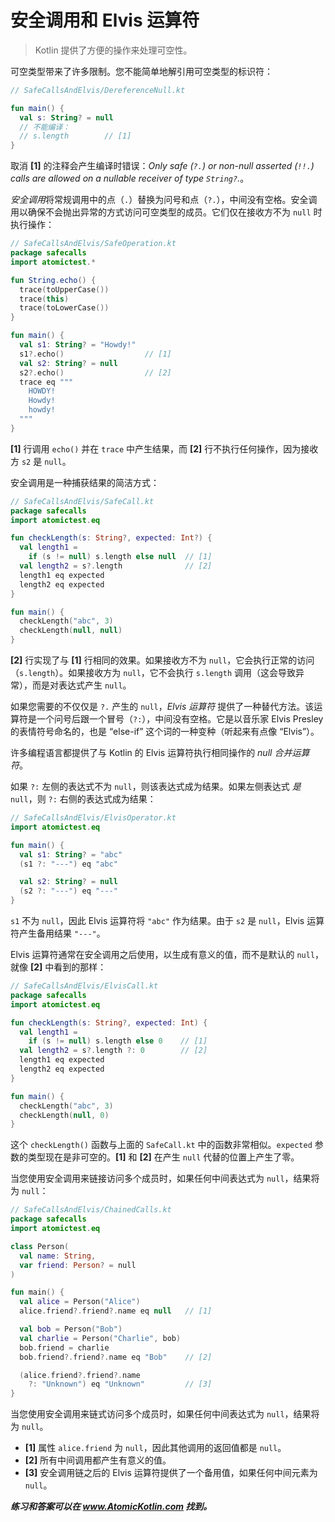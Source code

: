# 安全调用和 Elvis 运算符

> Kotlin 提供了方便的操作来处理可空性。

可空类型带来了许多限制。您不能简单地解引用可空类型的标识符：

```kotlin
// SafeCallsAndElvis/DereferenceNull.kt

fun main() {
  val s: String? = null
  // 不能编译：
  // s.length        // [1]
}
```

取消 **[1]** 的注释会产生编译时错误：*Only safe (`?.`) or non-null asserted (`!!.`) calls are allowed on a nullable receiver of type `String?`.*。

*安全调用*将常规调用中的点（`.`）替换为问号和点（`?.`），中间没有空格。安全调用以确保不会抛出异常的方式访问可空类型的成员。它们仅在接收方不为 `null` 时执行操作：

```kotlin
// SafeCallsAndElvis/SafeOperation.kt
package safecalls
import atomictest.*

fun String.echo() {
  trace(toUpperCase())
  trace(this)
  trace(toLowerCase())
}

fun main() {
  val s1: String? = "Howdy!"
  s1?.echo()                  // [1]
  val s2: String? = null
  s2?.echo()                  // [2]
  trace eq """
    HOWDY!
    Howdy!
    howdy!
  """
}
```

**[1]** 行调用 `echo()` 并在 `trace` 中产生结果，而 **[2]** 行不执行任何操作，因为接收方 `s2` 是 `null`。

安全调用是一种捕获结果的简洁方式：

```kotlin
// SafeCallsAndElvis/SafeCall.kt
package safecalls
import atomictest.eq

fun checkLength(s: String?, expected: Int?) {
  val length1 =
    if (s != null) s.length else null  // [1]
  val length2 = s?.length              // [2]
  length1 eq expected
  length2 eq expected
}

fun main() {
  checkLength("abc", 3)
  checkLength(null, null)
}
```

**[2]** 行实现了与 **[1]** 行相同的效果。如果接收方不为 `null`，它会执行正常的访问（`s.length`）。如果接收方为 `null`，它不会执行 `s.length` 调用（这会导致异常），而是对表达式产生 `null`。

如果您需要的不仅仅是 `?.` 产生的 `null`，*Elvis 运算符* 提供了一种替代方法。该运算符是一个问号后跟一个冒号（`?:`），中间没有空格。它是以音乐家 Elvis Presley 的表情符号命名的，也是 “else-if” 这个词的一种变种（听起来有点像 “Elvis”）。

许多编程语言都提供了与 Kotlin 的 Elvis 运算符执行相同操作的 *null 合并运算符*。

如果 `?:` 左侧的表达式不为 `null`，则该表达式成为结果。如果左侧表达式 *是* `null`，则 `?:` 右侧的表达式成为结果：

```kotlin
// SafeCallsAndElvis/ElvisOperator.kt
import atomictest.eq

fun main() {
  val s1: String? = "abc"
  (s1 ?: "---") eq "abc"

  val s2: String? = null
  (s2 ?: "---") eq "---"
}
```

`s1` 不为 `null`，因此 Elvis 运算符将 `"abc"` 作为结果。由于 `s2` 是 `null`，Elvis 运算符产生备用结果 `"---"`。

Elvis 运算符通常在安全调用之后使用，以生成有意义的值，而不是默认的 `null`，就像 **[2]** 中看到的那样：

```kotlin
// SafeCallsAndElvis/ElvisCall.kt
package safecalls
import atomictest.eq

fun checkLength(s: String?, expected: Int) {
  val length1 =
    if (s != null) s.length else 0    // [1]
  val length2 = s?.length ?: 0        // [2]
  length1 eq expected
  length2 eq expected
}

fun main() {
  checkLength("abc", 3)
  checkLength(null, 0)
}
```

这个 `checkLength()` 函数与上面的 `SafeCall.kt` 中的函数非常相似。`expected` 参数的类型现在是非可空的。**[1]** 和 **[2]** 在产生 `null` 代替的位置上产生了零。

当您使用安全调用来链接访问多个成员时，如果任何中间表达式为 `null`，结果将为 `null`：

```kotlin
// SafeCallsAndElvis/ChainedCalls.kt
package safecalls
import atomictest.eq

class Person(
  val name: String,
  var friend: Person? = null
)

fun main() {
  val alice = Person("Alice")
  alice.friend?.friend?.name eq null   // [1]

  val bob = Person("Bob")
  val charlie = Person("Charlie", bob)
  bob.friend = charlie
  bob.friend?.friend?.name eq "Bob"    // [2]

  (alice.friend?.friend?.name
    ?: "Unknown") eq "Unknown"         // [3]
}
```

当您使用安全调用来链式访问多个成员时，如果任何中间表达式为 `null`，结果将为 `null`。

- **[1]** 属性 `alice.friend` 为 `null`，因此其他调用的返回值都是 `null`。
- **[2]** 所有中间调用都产生有意义的值。
- **[3]** 安全调用链之后的 Elvis 运算符提供了一个备用值，如果任何中间元素为 `null`。

***练习和答案可以在 www.AtomicKotlin.com 找到。***